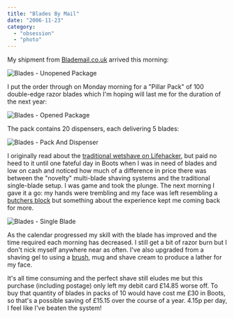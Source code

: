 ```yaml
---
title: "Blades By Mail"
date: "2006-11-23"
category:
  - "obsession"
  - "photo"
---
```


My shipment from [Blademail.co.uk](http://www.blademail.co.uk/) arrived this morning:

![Blades - Unopened Package](/wp-content/uploads/2006/11/blades_package.jpg)

I put the order through on Monday morning for a "Pillar Pack" of 100 double-edge razor blades which I'm hoping will last me for the duration of the next year:

![Blades - Opened Package](/wp-content/uploads/2006/11/blades_package_opened.jpg)

The pack contains 20 dispensers, each delivering 5 blades:

![Blades - Pack And Dispenser](/wp-content/uploads/2006/11/blades_dispenser.jpg)

I originally read about the [traditional wetshave on Lifehacker](http://www.lifehacker.com/software/grooming/introduction-to-traditional-wetshaving-197065.php), but paid no heed to it until one fateful day in Boots when I was in need of blades and low on cash and noticed how much of a difference in price there was between the "novelty" multi-blade shaving systems and the traditional single-blade setup. I was game and took the plunge. The next morning I gave it a go: my hands were trembling and my face was left resembling a [butchers block](http://en.wikipedia.org/wiki/Butchers_block) but something about the experience kept me coming back for more.

![Blades - Single Blade](/wp-content/uploads/2006/11/blades_blade.jpg)

As the calendar progressed my skill with the blade has improved and the time required each morning has decreased. I still get a bit of razor burn but I don't nick myself anywhere near as often. I've also upgraded from a shaving gel to using a [brush](http://www.boots.com/shop/product_details.jsp?productid=1052619&classificationid=1010303&slmRefer=000), mug and shave cream to produce a lather for my face.

It's all time consuming and the perfect shave still eludes me but this purchase (including postage) only left my debit card £14.85 worse off. To buy that quantity of blades in packs of 10 would have cost me £30 in Boots, so that's a possible saving of £15.15 over the course of a year. 4.15p per day, I feel like I've beaten the system!
